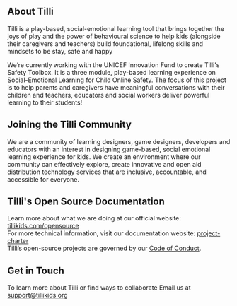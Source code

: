 ## About Tilli

Tilli is a play-based, social-emotional learning tool that brings together the joys of play and the power of behavioural science to help kids (alongside their caregivers and teachers) build foundational, lifelong skills and mindsets to be stay, safe and happy

We’re currently working with the UNICEF Innovation Fund to create Tilli's Safety Toolbox. It is a three module, play-based learning experience on Social-Emotional Learning for Child Online Safety. The focus of this project is to help parents and caregivers have meaningful conversations with their children and teachers, educators and social workers deliver powerful learning to their students!

## Joining the Tilli Community 
We are a community of learning designers, game designers, developers and educators with an interest in designing game-based, social emotional learning experience for kids. We create an environment where our community can effectively explore, create innovative and open aid distribution technology services that are inclusive, accountable, and accessible for everyone. 

## Tilli's Open Source Documentation 

Learn more about what we are doing at our official website: [tillikids.com/opensource](http://www.tillikids.com/opensource)
<br>For more technical information, visit our documentation website: [project-charter](https://tillioss.github.io/docs/project-charter)
<br>Tilli’s open-source projects are governed by our [Code of Conduct](https://tillioss.github.io/docs/code-of-conduct). 

## Get in Touch 
To learn more about Tilli or find ways to collaborate Email us at support@tillikids.org
